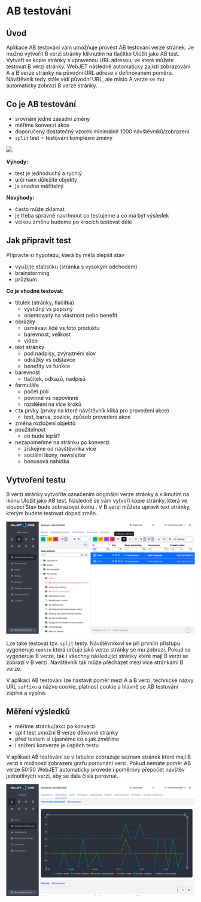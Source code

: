 # AB testování

## Úvod

Aplikace AB testování vám umožňuje provést AB testování verze stránek. Je možné vytvořit B verzi stránky kliknutím na tlačítko Uložit jako AB test. Vytvoří se kopie stránky s upravenou URL adresou, ve které můžete testovat B verzi stránky. WebJET následně automaticky zajistí zobrazování A a B verze stránky na původní URL adrese v definovaném poměru. Návštěvník tedy stále vidí původní URL, ale místo A verze se mu automaticky zobrazí B verze stránky.

## Co je AB testování

- srovnání jedné zásadní změny
- měříme konverzi akce
- doporučený dostatečný vzorek minimálně 1000 návštěvníků/zobrazení
- `split` test = testování komplexní změny

![](how-it-works.png)

**Výhody:**

- test je jednoduchý a rychlý
- určí nám důležité objekty
- je snadno měřitelný

**Nevýhody:**

- často může zklamat
- je třeba správně navrhnout co testujeme a co má být výsledek
- velkou změnu budeme po krocích testovat déle

## Jak připravit test

Připravte si hypotézu, která by měla zlepšit stav

- využijte statistiku (stránka s vysokým odchodem)
- brainstorming
- průzkum

**Co je vhodné testovat:**

- titulek (stránky, tlačítka)
  - výstižný vs popisný
  - orientovaný na vlastnost nebo benefit
- obrázky
  - usměvaví lidé vs foto produktu
  - barevnost, velikost
  - video
- text stránky
  - pod nadpisy, zvýraznění slov
  - odrážky vs odstavce
  - benefity vs funkce
- barevnost
  - tlačítek, odkazů, nadpisů
- formuláře
  - počet polí
  - povinné vs nepovinné
  - rozdělení na více kroků
- `CTA` prvky (prvky na které návštěvník kliká pro provedení akce)
  - text, barva, pozice, způsob provedení akce
- změna rozložení objektů
- použitelnost
  - co bude lepší?
- nezapomeňme na stránku po konverzi
  - získejme od návštěvníka více
  - sociální ikony, newsletter
  - bonusová nabídka

## Vytvoření testu

B verzi stránky vytvoříte označením originální verze stránky a kliknutím na ikonu <i class="ti ti-a-b" ></i> Uložit jako AB test. Následně se vám vytvoří kopie stránky, která ve sloupci Stav bude zobrazovat ikonu <i class="ti ti-a-b" ></i>. V B verzi můžete upravit text stránky, kterým budete testovat dopad změn.

![](datatable.png)

Lze také testovat tzv. `split` testy. Návštěvníkovi se při prvním přístupu vygeneruje `cookie` která určuje jaká verze stránky se mu zobrazí. Pokud se vygeneruje B verze, tak i všechny následující stránky které mají B verzi se zobrazí v B verzi. Návštěvník tak může přecházet mezi více stránkami B verze.

V aplikaci AB testování lze nastavit poměr mezi A a B verzí, technické názvy URL `suffixu` a názvu cookie, platnost cookie a hlavně se AB testování zapíná a vypíná.

## Měření výsledků

- měříme stránku/akci po konverzi
- split test umožní B verze děkovné stránky
- před testem si ujasněme co a jak změříme
- i snížení konverze je úspěch testu

V aplikaci AB testování se v tabulce zobrazuje seznam stránek které mají B verzi s možností zobrazení grafu porovnání verzí. Pokud nemáte poměr AB verze 50:50 WebJET automaticky provede i poměrový přepočet návštěv jednotlivých verzí, aby se dala čísla porovnat.

![](stat-percent.png)
